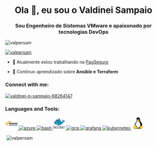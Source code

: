 <h1 align="center">Ola 👋, eu sou o Valdinei Sampaio</h1>
<h3 align="center">Sou Engenheiro de Sistemas VMware e apaixonado por tecnologias DevOps</h3>

<p align="left"> <img src="https://komarev.com/ghpvc/?username=valpersam&label=Profile%20views&color=0e75b6&style=flat" alt="valpersam" /> </p>

<p align="left"> <a href="https://github.com/ryo-ma/github-profile-trophy"><img src="https://github-profile-trophy.vercel.app/?username=valpersam" alt="valpersam" /></a> </p>

- 🔭 Atualmente estou trabalhando na [PagSeguro](https://www.linkedin.com/company/pagbank-pagseguro/mycompany/)

- 🌱 Continuo aprendizado sobre **Ansible e Terraform**

<h3 align="left">Connect with me:</h3>
<p align="left">
<a href="https://linkedin.com/in/valdinei-p-sampaio-68264147" target="blank"><img align="center" src="https://cdn.jsdelivr.net/npm/simple-icons@3.0.1/icons/linkedin.svg" alt="valdinei-p-sampaio-68264147" height="30" width="40" /></a>
</p>

<h3 align="left">Languages and Tools:</h3>
<p align="left"> <a href="https://aws.amazon.com" target="_blank"> <img src="https://raw.githubusercontent.com/devicons/devicon/master/icons/amazonwebservices/amazonwebservices-original-wordmark.svg" alt="aws" width="40" height="40"/> </a> <a href="https://azure.microsoft.com/en-in/" target="_blank"> <img src="https://www.vectorlogo.zone/logos/microsoft_azure/microsoft_azure-icon.svg" alt="azure" width="40" height="40"/> </a> <a href="https://www.gnu.org/software/bash/" target="_blank"> <img src="https://www.vectorlogo.zone/logos/gnu_bash/gnu_bash-icon.svg" alt="bash" width="40" height="40"/> </a> <a href="https://www.docker.com/" target="_blank"> <img src="https://raw.githubusercontent.com/devicons/devicon/master/icons/docker/docker-original-wordmark.svg" alt="docker" width="40" height="40"/> </a> <a href="https://cloud.google.com" target="_blank"> <img src="https://www.vectorlogo.zone/logos/google_cloud/google_cloud-icon.svg" alt="gcp" width="40" height="40"/> </a> <a href="https://grafana.com" target="_blank"> <img src="https://www.vectorlogo.zone/logos/grafana/grafana-icon.svg" alt="grafana" width="40" height="40"/> </a> <a href="https://kubernetes.io" target="_blank"> <img src="https://www.vectorlogo.zone/logos/kubernetes/kubernetes-icon.svg" alt="kubernetes" width="40" height="40"/> </a> <a href="https://www.linux.org/" target="_blank"> <img src="https://raw.githubusercontent.com/devicons/devicon/master/icons/linux/linux-original.svg" alt="linux" width="40" height="40"/> </a> </p>

<p>&nbsp;<img align="center" src="https://github-readme-stats.vercel.app/api?username=valpersam&show_icons=true&locale=en" alt="valpersam" /></p>

